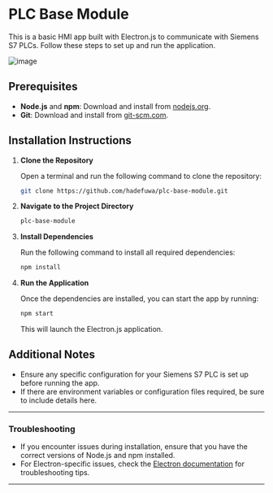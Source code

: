 # PLC Base Module

This is a basic HMI app built with Electron.js to communicate with Siemens S7 PLCs. Follow these steps to set up and run the application.

![image](https://github.com/user-attachments/assets/d0782656-14d8-4d6b-8fcf-aefef6669a43)

## Prerequisites

- **Node.js** and **npm**: Download and install from [nodejs.org](https://nodejs.org/).
- **Git**: Download and install from [git-scm.com](https://git-scm.com/).

## Installation Instructions

1. **Clone the Repository**

   Open a terminal and run the following command to clone the repository:

   ```bash
   git clone https://github.com/hadefuwa/plc-base-module.git
   ```

2. **Navigate to the Project Directory**

   ```bash
   plc-base-module
   ```

3. **Install Dependencies**

   Run the following command to install all required dependencies:

   ```bash
   npm install
   ```

4. **Run the Application**

   Once the dependencies are installed, you can start the app by running:

   ```bash
   npm start
   ```

   This will launch the Electron.js application.

## Additional Notes

- Ensure any specific configuration for your Siemens S7 PLC is set up before running the app.
- If there are environment variables or configuration files required, be sure to include details here.

---

### Troubleshooting

- If you encounter issues during installation, ensure that you have the correct versions of Node.js and npm installed.
- For Electron-specific issues, check the [Electron documentation](https://www.electronjs.org/docs) for troubleshooting tips.

---
